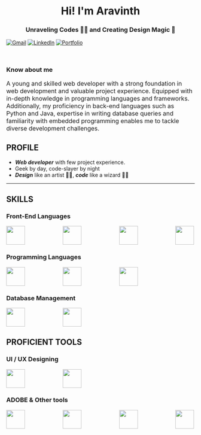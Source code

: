 <h1 align="center">Hi! I'm Aravinth</h1>
<h3 align="center">Unraveling Codes 👨‍💻 and Creating Design Magic 🎨</h3>


<a href="mailto:aravinths741@gmail.com">![Gmail](https://img.shields.io/badge/Gmail-D14836?style=for-the-badge&logo=gmail&logoColor=white)</a>
<a href="https://www.linkedin.com/in/aravinths741/">![LinkedIn](https://img.shields.io/badge/linkedin-%230077B5.svg?style=for-the-badge&logo=linkedin&logoColor=white)</a>
<a href="#">![Portfolio](https://img.shields.io/badge/Portfolio-%23000000.svg?style=for-the-badge&logo=firefox&logoColor=#FF7139)</a>

<br/>

<div>
    <h3>Know about me</h3>
    <p style="font-size: 16px;">A young and skilled web developer with a strong foundation in web development and valuable project
    experience. Equipped with in-depth knowledge in programming languages and frameworks.
    Additionally, my proficiency in back-end languages such as Python and Java, expertise in writing database
    queries and familiarity with embedded programming enables me to tackle diverse development challenges.</p>
</div>


<h2>PROFILE</h2>

- ***Web developer*** with few project experience.
- Geek by day, code-slayer by night
- ***Design*** like an artist 🧑‍🎨, ***code*** like a wizard 🧙‍♂️
---

<h2>SKILLS</h2>

<h3>Front-End Languages</h3>
<div style="display:flex; gap:20%;">
    <img src="https://cdn-icons-png.flaticon.com/128/1051/1051277.png" width=50>
    <img src="https://cdn-icons-png.flaticon.com/128/732/732190.png" width=50>
    <img src="https://cdn-icons-png.flaticon.com/128/5968/5968292.png" width=50>
    <img src="https://cdn-icons-png.flaticon.com/128/1126/1126012.png" width=50>
</div>


<h3>Programming Languages</h3>
<div style="display:flex; gap:20%;">
    <img src="https://cdn-icons-png.flaticon.com/128/3098/3098090.png" width=50>
    <img src="https://cdn-icons-png.flaticon.com/128/5968/5968282.png" width=50>
    <img src="https://cdn-icons-png.flaticon.com/128/3665/3665923.png" width=50>
</div>

<h3>Database Management</h3>
<div style="display:flex; gap:20%;">
    <img src="https://cdn-icons-png.flaticon.com/128/1199/1199129.png" width=50>
    <img src="https://cdn-icons-png.flaticon.com/128/4248/4248443.png" width=50>
</div>

<h2>PROFICIENT TOOLS</h2>

<h3>UI / UX Designing</h3>
<div style="display:flex; gap:20%;">
    <img src="https://cdn-icons-png.flaticon.com/128/5968/5968705.png" width=50>
    <img src="https://cdn-icons-png.flaticon.com/128/174/174881.png" width=50>
</div>

<h3>ADOBE & Other tools</h3>
<div style="display:flex; gap:20%;">
    <img src="https://cdn-icons-png.flaticon.com/128/5968/5968520.png" width=50>
    <img src="https://cdn-icons-png.flaticon.com/128/5968/5968525.png" width=50>
    <img src="https://cdn-icons-png.flaticon.com/128/5968/5968428.png" width=50>
    <img src="https://cdn-icons-png.flaticon.com/128/1146/1146196.png" width=50>
</div>